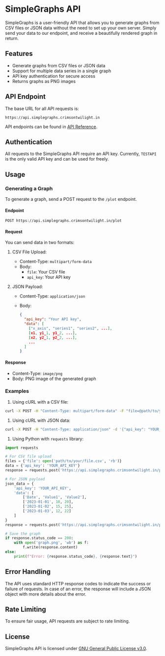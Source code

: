 # SimpleGraphs API

SimpleGraphs is a user-friendly API that allows you to generate graphs from CSV files or JSON data without the need to set up your own server. Simply send your data to our endpoint, and receive a beautifully rendered graph in return.

## Features

- Generate graphs from CSV files or JSON data
- Support for multiple data series in a single graph
- API key authentication for secure access
- Returns graphs as PNG images

## API Endpoint

The base URL for all API requests is:

```text
https://api.simplegraphs.crimsontwilight.in
```

API endpoints can be found in [API Reference](docs/endpoints.md).

## Authentication

All requests to the SimpleGraphs API require an API key. Currently, `TESTAPI` is the only valid API key and can be used for freely.

## Usage

### Generating a Graph

To generate a graph, send a POST request to the `/plot` endpoint.

#### Endpoint

```text
POST https://api.simplegraphs.crimsontwilight.in/plot
```

#### Request

You can send data in two formats:

1. CSV File Upload:
   - Content-Type: `multipart/form-data`
   - Body:
     - `file`: Your CSV file
     - `api_key`: Your API key

2. JSON Payload:
   - Content-Type: `application/json`
   - Body:

     ```json
     {
       "api_key": "Your API key",
       "data": [
         ["x_axis", "series1", "series2", ...],
         [x1, y1_1, y1_2, ...],
         [x2, y2_1, y2_2, ...],
         ...
       ]
     }
     ```

#### Response

- Content-Type: `image/png`
- Body: PNG image of the generated graph

### Examples

1. Using cURL with a CSV file:

```bash
curl -X POST -H "Content-Type: multipart/form-data" -F "file=@path/to/your/file.csv" -F "api_key=YOUR_API_KEY" https://api.simplegraphs.crimsontwilight.in/plot --output graph.png
```

1. Using cURL with JSON data:

```bash
curl -X POST -H "Content-Type: application/json" -d '{"api_key": "YOUR_API_KEY", "data": [["Date", "Value1", "Value2"], ["2023-01-01", 10, 20], ["2023-01-02", 15, 25], ["2023-01-03", 12, 22]]}' https://api.simplegraphs.crimsontwilight.in/plot --output graph.png
```

1. Using Python with `requests` library:

```python
import requests

# For CSV file upload
files = {'file': open('path/to/your/file.csv', 'rb')}
data = {'api_key': 'YOUR_API_KEY'}
response = requests.post('https://api.simplegraphs.crimsontwilight.in/plot', files=files, data=data)

# For JSON payload
json_data = {
    'api_key': 'YOUR_API_KEY',
    'data': [
        ['Date', 'Value1', 'Value2'],
        ['2023-01-01', 10, 20],
        ['2023-01-02', 15, 25],
        ['2023-01-03', 12, 22]
    ]
}
response = requests.post('https://api.simplegraphs.crimsontwilight.in/plot', json=json_data)

# Save the graph
if response.status_code == 200:
    with open('graph.png', 'wb') as f:
        f.write(response.content)
else:
    print(f"Error: {response.status_code}, {response.text}")
```

## Error Handling

The API uses standard HTTP response codes to indicate the success or failure of requests. In case of an error, the response will include a JSON object with more details about the error.

## Rate Limiting

To ensure fair usage, API requests are subject to rate limiting.

## License

SimpleGraphs API is licensed under [GNU General Public License v3.0](LICENSE).
